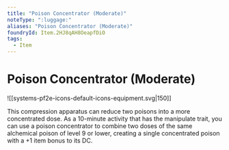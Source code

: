 ```yaml
---
title: "Poison Concentrator (Moderate)"
noteType: ":luggage:"
aliases: "Poison Concentrator (Moderate)"
foundryId: Item.2HJ8qAH8OeapfDiO
tags:
  - Item
---
```


# Poison Concentrator (Moderate)
![[systems-pf2e-icons-default-icons-equipment.svg|150]]

This compression apparatus can reduce two poisons into a more concentrated dose. As a 10-minute activity that has the manipulate trait, you can use a poison concentrator to combine two doses of the same alchemical poison of level 9 or lower, creating a single concentrated poison with a +1 item bonus to its DC.
